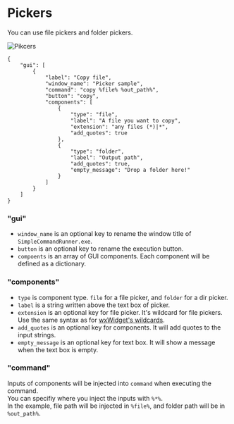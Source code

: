 # Pickers
You can use file pickers and folder pickers.

![Pikcers](https://user-images.githubusercontent.com/69258547/171440880-5948a7f0-5e26-4c38-ab95-8c6daaf67f93.png)

```
{
    "gui": [
        {
            "label": "Copy file",
            "window_name": "Picker sample",
            "command": "copy %file% %out_path%",
            "button": "copy",
            "components": [
                {
                    "type": "file",
                    "label": "A file you want to copy",
                    "extension": "any files (*)|*",
                    "add_quotes": true
                },
                {
                    "type": "folder",
                    "label": "Output path",
                    "add_quotes": true,
                    "empty_message": "Drop a folder here!"
                }
            ]
        }
    ]
}
```

### "gui"
- `window_name` is an optional key to rename the window title of `SimpleCommandRunner.exe`.
- `button` is an optional key to rename the execution button.
- `compoents` is an array of GUI components. Each component will be defined as a dictionary.

### "components"
- `type` is component type. `file` for a file picker, and `folder` for a dir picker.
- `label` is a string written above the text box of picker.
- `extension` is an optional key for file picker. It's wildcard for file pickers. Use the same syntax as for [wxWidget's wildcards](https://docs.wxwidgets.org/3.0/classwx_file_dialog.html).
- `add_quotes` is an optional key for components. It will add quotes to the input strings.
- `empty_message` is an optional key for text box. It will show a message when the text box is empty.

### "command"
Inputs of components will be injected into `command` when executing the command.<br>
You can specifiy where you inject the inputs with `%*%`.<br>
In the example, file path will be injected in `%file%`, and folder path will be in `%out_path%`.
